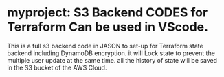 # myproject: S3 Backend CODES for Terraform Can be used in VScode. 
This is a full s3 backend code in JASON to set-up for Terraform state backend including DynamoDB encryption.
it will Lock state to prevent the multiple user update at the same time.
all the history of state will be saved in the S3 bucket of the AWS Cloud.


